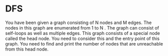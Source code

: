 # DFS
You have been given a graph consisting of N nodes and M edges. The nodes in this graph are enumerated from 1 to N . The graph can consist of self-loops as well as multiple edges. This graph consists of a special node called the head node. You need to consider this and the entry point of this graph. You need to find and print the number of nodes that are unreachable from this head node.
